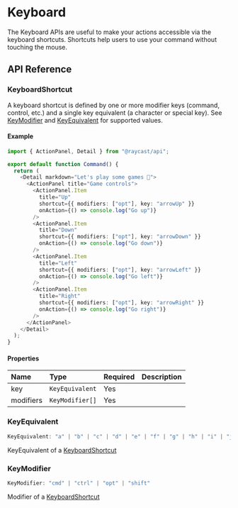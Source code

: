 # Keyboard

The Keyboard APIs are useful to make your actions accessible via the keyboard shortcuts. Shortcuts help users to use your command without touching the mouse. 

## API Reference

### KeyboardShortcut

A keyboard shortcut is defined by one or more modifier keys \(command, control, etc.\) and a single key equivalent \(a character or special key\). See [KeyModifier](https://github.com/raycast/extensions/tree/ef0fe3a5aa10de46959a3f9b6134713ef093f068/docs/keyboard.md#keymodifier) and [KeyEquivalent](https://github.com/raycast/extensions/tree/ef0fe3a5aa10de46959a3f9b6134713ef093f068/docs/keyboard.md#keyequivalent) for supported values.

#### Example

```typescript
import { ActionPanel, Detail } from "@raycast/api";

export default function Command() {
  return (
    <Detail markdown="Let's play some games 👾">
      <ActionPanel title="Game controls">
        <ActionPanel.Item
          title="Up"
          shortcut={{ modifiers: ["opt"], key: "arrowUp" }}
          onAction={() => console.log("Go up")}
        />
        <ActionPanel.Item
          title="Down"
          shortcut={{ modifiers: ["opt"], key: "arrowDown" }}
          onAction={() => console.log("Go down")}
        />
        <ActionPanel.Item
          title="Left"
          shortcut={{ modifiers: ["opt"], key: "arrowLeft" }}
          onAction={() => console.log("Go left")}
        />
        <ActionPanel.Item
          title="Right"
          shortcut={{ modifiers: ["opt"], key: "arrowRight" }}
          onAction={() => console.log("Go right")}
        />
      </ActionPanel>
    </Detail>
  );
}
```

#### Properties

| Name | Type | Required | Description |
| :--- | :--- | :--- | :--- |
| key | `KeyEquivalent` | Yes |  |
| modifiers | `KeyModifier[]` | Yes |  |

### KeyEquivalent

```typescript
KeyEquivalent: "a" | "b" | "c" | "d" | "e" | "f" | "g" | "h" | "i" | "j" | "k" | "l" | "m" | "n" | "o" | "p" | "q" | "r" | "s" | "t" | "u" | "v" | "w" | "x" | "y" | "z" | "0" | "1" | "2" | "3" | "4" | "5" | "6" | "7" | "8" | "9" | "." | "," | ";" | "=" | "+" | "-" | "[" | "]" | "{" | "}" | "«" | "»" | "(" | ")" | "/" | "\\" | "'" | "`" | "§" | "^" | "@" | "$" | "return" | "delete" | "deleteForward" | "tab" | "arrowUp" | "arrowDown" | "arrowLeft" | "arrowRight" | "pageUp" | "pageDown" | "home" | "end" | "space" | "escape" | "enter" | "backspace"
```

KeyEquivalent of a [KeyboardShortcut](https://github.com/raycast/extensions/tree/ef0fe3a5aa10de46959a3f9b6134713ef093f068/docs/keyboard.md#keyboardshortcut)

### KeyModifier

```typescript
KeyModifier: "cmd" | "ctrl" | "opt" | "shift"
```

Modifier of a [KeyboardShortcut](https://github.com/raycast/extensions/tree/ef0fe3a5aa10de46959a3f9b6134713ef093f068/docs/keyboard.md#keyboardshortcut)

